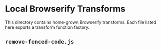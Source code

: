 # Local Browserify Transforms

This directory contains home-grown Browserify transforms.
Each file listed here exports a transform function factory.

## `remove-fenced-code.js`

